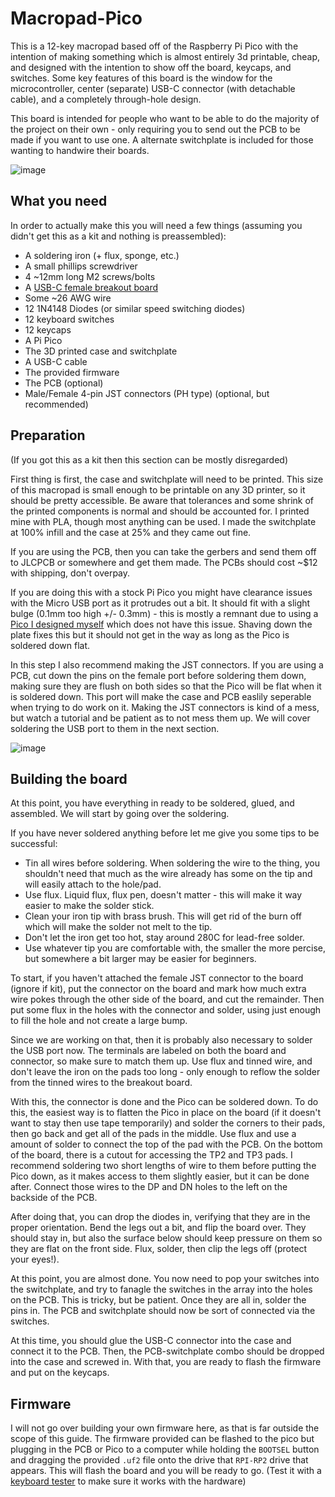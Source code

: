 # Macropad-Pico

This is a 12-key macropad based off of the Raspberry Pi Pico with the intention of making something which is almost entirely 3d printable, cheap, and designed with the intention to show off the board, keycaps, and switches. Some key features of this board is the window for the microcontroller, center (separate) USB-C connector (with detachable cable), and a completely through-hole design.

This board is intended for people who want to be able to do the majority of the project on their own - only requiring you to send out the PCB to be made if you want to use one. A alternate switchplate is included for those wanting to handwire their boards.

![image]()

## What you need

In order to actually make this you will need a few things (assuming you didn't get this as a kit and nothing is preassembled):

   - A soldering iron (+ flux, sponge, etc.)
   - A small phillips screwdriver
   - 4 ~12mm long M2 screws/bolts
   - A [USB-C female breakout board](https://a.co/d/hSMmR2M)
   - Some ~26 AWG wire
   - 12 1N4148 Diodes (or similar speed switching diodes)
   - 12 keyboard switches
   - 12 keycaps
   - A Pi Pico
   - The 3D printed case and switchplate
   - A USB-C cable
   - The provided firmware
   - The PCB (optional)
   - Male/Female 4-pin JST connectors (PH type) (optional, but recommended)

## Preparation 

(If you got this as a kit then this section can be mostly disregarded)

First thing is first, the case and switchplate will need to be printed. This size of this macropad is small enough to be printable on any 3D printer, so it should be pretty accessible. Be aware that tolerances and some shrink of the printed components is normal and should be accounted for. I printed mine with PLA, though most anything can be used. I made the switchplate at 100% infill and the case at 25% and they came out fine.

If you are using the PCB, then you can take the gerbers and send them off to JLCPCB or somewhere and get them made. The PCBs should cost ~$12 with shipping, don't overpay.

If you are doing this with a stock Pi Pico you might have clearance issues with the Micro USB port as it protrudes out a bit. It should fit with a slight bulge (0.1mm too high +/- 0.3mm) - this is mostly a remnant due to using a [Pico I designed myself](https://github.com/TrojanPinata/Pico) which does not have this issue. Shaving down the plate fixes this but it should not get in the way as long as the Pico is soldered down flat.

In this step I also recommend making the JST connectors. If you are using a PCB, cut down the pins on the female port before soldering them down, making sure they are flush on both sides so that the Pico will be flat when it is soldered down. This port will make the case and PCB easlily seperable when trying to do work on it. Making the JST connectors is kind of a mess, but watch a tutorial and be patient as to not mess them up. We will cover soldering the USB port to them in the next section.

![image]()

## Building the board

At this point, you have everything in ready to be soldered, glued, and assembled. We will start by going over the soldering.

If you have never soldered anything before let me give you some tips to be successful:
   
   - Tin all wires before soldering. When soldering the wire to the thing, you shouldn't need that much as the wire already has some on the tip and will easily attach to the hole/pad.
   - Use flux. Liquid flux, flux pen, doesn't matter - this will make it way easier to make the solder stick.
   - Clean your iron tip with brass brush. This will get rid of the burn off which will make the solder not melt to the tip.
   - Don't let the iron get too hot, stay around 280C for lead-free solder. 
   - Use whatever tip you are comfortable with, the smaller the more percise, but somewhere a bit larger may be easier for beginners.

To start, if you haven't attached the female JST connector to the board (ignore if kit), put the connector on the board and mark how much extra wire pokes through the other side of the board, and cut the remainder. Then put some flux in the holes with the connector and solder, using just enough to fill the hole and not create a large bump.

Since we are working on that, then it is probably also necessary to solder the USB port now. The terminals are labeled on both the board and connector, so make sure to match them up. Use flux and tinned wire, and don't leave the iron on the pads too long - only enough to reflow the solder from the tinned wires to the breakout board.

With this, the connector is done and the Pico can be soldered down. To do this, the easiest way is to flatten the Pico in place on the board (if it doesn't want to stay then use tape temporarily) and solder the corners to their pads, then go back and get all of the pads in the middle. Use flux and use a amount of solder to connect the top of the pad with the PCB. On the bottom of the board, there is a cutout for accessing the TP2 and TP3 pads. I recommend soldering two short lengths of wire to them before putting the Pico down, as it makes access to them slightly easier, but it can be done after. Connect those wires to the DP and DN holes to the left on the backside of the PCB. 

After doing that, you can drop the diodes in, verifying that they are in the proper orientation. Bend the legs out a bit, and flip the board over. They should stay in, but also the surface below should keep pressure on them so they are flat on the front side. Flux, solder, then clip the legs off (protect your eyes!). 

At this point, you are almost done. You now need to pop your switches into the switchplate, and try to fanagle the switches in the array into the holes on the PCB. This is tricky, but be patient. Once they are all in, solder the pins in. The PCB and switchplate should now be sort of connected via the switches.

At this time, you should glue the USB-C connector into the case and connect it to the PCB. Then, the PCB-switchplate combo should be dropped into the case and screwed in. With that, you are ready to flash the firmware and put on the keycaps.

## Firmware

I will not go over building your own firmware here, as that is far outside the scope of this guide. The firmware provided can be flashed to the pico but plugging in the PCB or Pico to a computer while holding the `BOOTSEL` button and dragging the provided `.uf2` file onto the drive that `RPI-RP2` drive that appears. This will flash the board and you will be ready to go. (Test it with a [keyboard tester](https://key-test.com/) to make sure it works with the hardware) 

